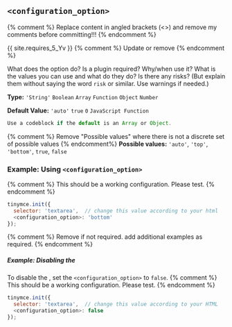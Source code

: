 ## `<configuration_option>`
{% comment %} Replace content in angled brackets (<>) and remove my comments before committing!!! {% endcomment %}

{{ site.requires_5_Yv }} {% comment %} Update or remove {% endcomment %}

What does the option do? Is a plugin required? Why/when use it?
What is the values you can use and what do they do?
Is there any risks? (But explain them without saying the word `risk` or similar. Use warnings if needed.)

**Type:** `'String'` `Boolean` `Array` `Function` `Object` `Number`

**Default Value:** `'auto'` `true` `0` `JavaScript Function`

```js
Use a codeblock if the default is an Array or Object.
```

{% comment %} Remove "Possible values" where there is not a discrete set of possible values {% endcomment%}
**Possible values:** `'auto'`, `'top'`, `'bottom'`, `true`, `false`

### Example: Using `<configuration_option>`

{% comment %} This should be a working configuration. Please test. {% endcomment %}
```js
tinymce.init({
  selector: 'textarea',  // change this value according to your html
  <configuration_option>: 'bottom'
});
```

{% comment %} Remove if not required. add additional examples as required. {% endcomment %}
##### Example: Disabling the <feature>

To disable the <feature>, set the `<configuration_option>` to `false`.
{% comment %} This should be a working configuration. Please test. {% endcomment %}
```js
tinymce.init({
  selector: 'textarea',  // change this value according to your HTML
  <configuration_option>: false
});
```